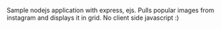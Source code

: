 Sample nodejs application with express, ejs. 
Pulls popular images from instagram and displays it in grid.
No client side javascript :)
